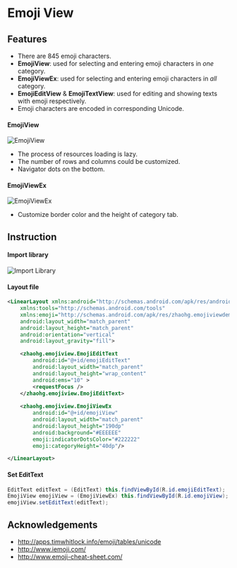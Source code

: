 Emoji View
==========

## Features

* There are 845 emoji characters.
* __EmojiView__: used for selecting and entering emoji characters in _one_ category.
* __EmojiViewEx__: used for selecting and entering emoji characters in _all_ category.
* __EmojiEditView__ & __EmojiTextView__: used for editing and showing texts with emoji respectively.
* Emoji characters are encoded in corresponding Unicode.

#### EmojiView

![EmojiView](https://cloud.githubusercontent.com/assets/853842/6096482/a274338e-afcd-11e4-9e27-73ea324166d9.png)

- The process of resources loading is lazy.
- The number of rows and columns could be customized.
- Navigator dots on the bottom.

#### EmojiViewEx

![EmojiViewEx](https://cloud.githubusercontent.com/assets/853842/6123783/a623e4f0-b141-11e4-8d03-c7b74b3a18c9.png)

- Customize border color and the height of category tab.

## Instruction

#### Import library

![Import Library](https://cloud.githubusercontent.com/assets/853842/6125301/a3b82cae-b14f-11e4-92a1-6290a1f0f3cb.png)

#### Layout file

```xml
<LinearLayout xmlns:android="http://schemas.android.com/apk/res/android"
    xmlns:tools="http://schemas.android.com/tools"
    xmlns:emoji="http://schemas.android.com/apk/res/zhaohg.emojiviewdemo"
    android:layout_width="match_parent"
    android:layout_height="match_parent"
    android:orientation="vertical"
    android:layout_gravity="fill">

    <zhaohg.emojiview.EmojiEditText
        android:id="@+id/emojiEditText"
        android:layout_width="match_parent"
        android:layout_height="wrap_content"
        android:ems="10" >
        <requestFocus />
    </zhaohg.emojiview.EmojiEditText>
    
    <zhaohg.emojiview.EmojiViewEx
        android:id="@+id/emojiView"
        android:layout_width="match_parent"
        android:layout_height="190dp"
        android:background="#EEEEEE"
        emoji:indicatorDotsColor="#222222"
        emoji:categoryHeight="40dp"/>

</LinearLayout>
```

#### Set EditText

```java
EditText editText = (EditText) this.findViewById(R.id.emojiEditText);
EmojiView emojiView = (EmojiViewEx) this.findViewById(R.id.emojiView);
emojiView.setEditText(editText);
```

## Acknowledgements

* http://apps.timwhitlock.info/emoji/tables/unicode
* http://www.iemoji.com/
* http://www.emoji-cheat-sheet.com/
